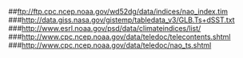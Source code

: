 ##ftp://ftp.cpc.ncep.noaa.gov/wd52dg/data/indices/nao_index.tim
###http://data.giss.nasa.gov/gistemp/tabledata_v3/GLB.Ts+dSST.txt
###http://www.esrl.noaa.gov/psd/data/climateindices/list/
###http://www.cpc.ncep.noaa.gov/data/teledoc/telecontents.shtml
###http://www.cpc.ncep.noaa.gov/data/teledoc/nao_ts.shtml
